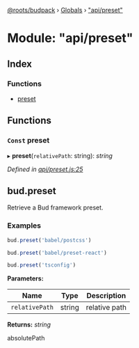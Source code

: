 [@roots/budpack](../README.md) › [Globals](../globals.md) › ["api/preset"](_api_preset_.md)

# Module: "api/preset"

## Index

### Functions

* [preset](_api_preset_.md#const-preset)

## Functions

### `Const` preset

▸ **preset**(`relativePath`: string): *string*

*Defined in [api/preset.js:25](https://github.com/roots/bud-support/blob/5f43850/src/budpack/builder/api/preset.js#L25)*

## bud.preset

Retrieve a Bud framework preset.

### Examples

```js
bud.preset('babel/postcss')
```

```js
bud.preset('babel/preset-react')
```

```js
bud.preset('tsconfig')
```

**Parameters:**

Name | Type | Description |
------ | ------ | ------ |
`relativePath` | string | relative path |

**Returns:** *string*

absolutePath
